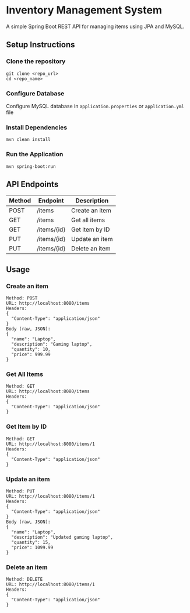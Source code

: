 # Inventory Management System
A simple Spring Boot REST API for managing items using JPA and MySQL.

## Setup Instructions
### Clone the repository
```
git clone <repo_url>
cd <repo_name>
```

### Configure Database
Configure MySQL database in `application.properties` or `application.yml` file

### Install Dependencies
```
mvn clean install
```

### Run the Application
```
mvn spring-boot:run
```

## API Endpoints
| Method  | Endpoint | Description |
| ------------- | ------------- | ------------- |
| POST  | /items  | Create an item  |
| GET  | /items  | Get all items  |
| GET  | /items/{id}  | Get item by ID  |
| PUT  | /items/{id}  | Update an item  |
| PUT  | /items/{id}  | Delete an item  |

## Usage

### Create an item
```
Method: POST
URL: http://localhost:8080/items
Headers:
{
  "Content-Type": "application/json"
}
Body (raw, JSON):
{
  "name": "Laptop",
  "description": "Gaming laptop",
  "quantity": 10,
  "price": 999.99
}
```

### Get All Items
```
Method: GET
URL: http://localhost:8080/items
Headers:
{
  "Content-Type": "application/json"
}
```

### Get Item by ID
```
Method: GET
URL: http://localhost:8080/items/1
Headers:
{
  "Content-Type": "application/json"
}
```

### Update an item
```
Method: PUT
URL: http://localhost:8080/items/1
Headers:
{
  "Content-Type": "application/json"
}
Body (raw, JSON):
{
  "name": "Laptop",
  "description": "Updated gaming laptop",
  "quantity": 15,
  "price": 1099.99
}
```


### Delete an item
```
Method: DELETE
URL: http://localhost:8080/items/1
Headers:
{
  "Content-Type": "application/json"
}
```

